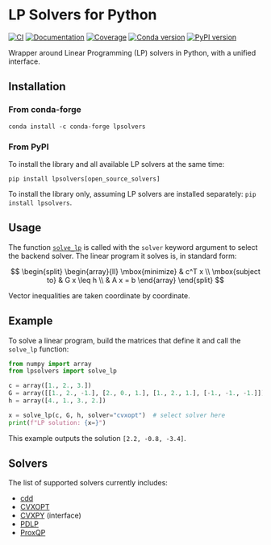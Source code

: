 # LP Solvers for Python

[![CI](https://img.shields.io/github/actions/workflow/status/stephane-caron/lpsolvers/test.yml?branch=main)](https://github.com/stephane-caron/lpsolvers/actions)
[![Documentation](https://img.shields.io/github/actions/workflow/status/stephane-caron/lpsolvers/docs.yml?branch=main&label=docs)](https://stephane-caron.github.io/lpsolvers/)
[![Coverage](https://coveralls.io/repos/github/stephane-caron/lpsolvers/badge.svg?branch=main)](https://coveralls.io/github/stephane-caron/lpsolvers?branch=main)
[![Conda version](https://img.shields.io/conda/vn/conda-forge/lpsolvers.svg)](https://anaconda.org/conda-forge/lpsolvers)
[![PyPI version](https://img.shields.io/pypi/v/lpsolvers)](https://pypi.org/project/lpsolvers/)

Wrapper around Linear Programming (LP) solvers in Python, with a unified interface.

## Installation

### From conda-forge

```console
conda install -c conda-forge lpsolvers
```

### From PyPI

To install the library and all available LP solvers at the same time:

```console
pip install lpsolvers[open_source_solvers]
```

To install the library only, assuming LP solvers are installed separately: ``pip install lpsolvers``.

## Usage

The function [`solve_lp`](https://stephane-caron.github.io/lpsolvers//linear-programming.html#lpsolvers.solve_lp) is called with the ``solver`` keyword argument to select the backend solver. The linear program it solves is, in standard form:

$$
\begin{split}
\begin{array}{ll}
    \mbox{minimize} &
        c^T x \\
    \mbox{subject to}
        & G x \leq h \\
        & A x = b
\end{array}
\end{split}
$$

Vector inequalities are taken coordinate by coordinate.

## Example

To solve a linear program, build the matrices that define it and call the ``solve_lp`` function:

```python
from numpy import array
from lpsolvers import solve_lp

c = array([1., 2., 3.])
G = array([[1., 2., -1.], [2., 0., 1.], [1., 2., 1.], [-1., -1., -1.]])
h = array([4., 1., 3., 2.])

x = solve_lp(c, G, h, solver="cvxopt")  # select solver here
print(f"LP solution: {x=}")
```

This example outputs the solution ``[2.2, -0.8, -3.4]``.

## Solvers

The list of supported solvers currently includes:

- [cdd](https://github.com/mcmtroffaes/pycddlib)
- [CVXOPT](http://cvxopt.org/)
- [CVXPY](https://www.cvxpy.org/) (interface)
- [PDLP](https://developers.google.com/optimization/lp/pdlp_math)
- [ProxQP](https://github.com/Simple-Robotics/proxsuite#proxqp)
